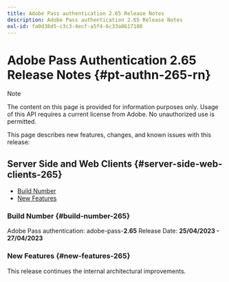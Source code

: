 ```yaml
---
title: Adobe Pass authentication 2.65 Release Notes
description: Adobe Pass authentication 2.65 Release Notes
exl-id: fa0d38d5-c3c3-4ecf-a5f4-6c33a8617108
---
```

# Adobe Pass Authentication 2.65 Release Notes {#pt-authn-265-rn}

>[!NOTE]
>
>The content on this page is provided for information purposes only. Usage of this API requires a current license from Adobe. No unauthorized use is permitted.

This page describes new features, changes, and known issues with this release:

## Server Side and Web Clients {#server-side-web-clients-265}

* [Build Number](#build-number-265)
* [New Features](#new-features-265)

### Build Number {#build-number-265}

Adobe Pass authentication: adobe-pass-**2.65**
Release Date: **25/04/2023 - 27/04/2023** 

### New Features {#new-features-265}

This release continues the internal architectural improvements.

